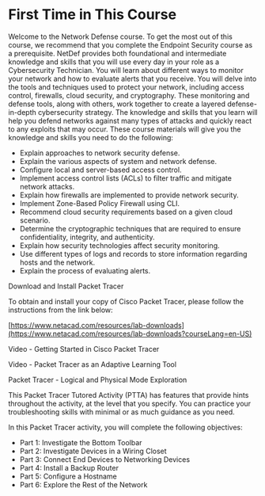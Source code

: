 # First Time in This Course

Welcome to the Network Defense course. To get the most out of this course, we recommend that you complete the Endpoint Security course as a prerequisite. NetDef provides both foundational and intermediate knowledge and skills that you will use every day in your role as a Cybersecurity Technician. You will learn about different ways to monitor your network and how to evaluate alerts that you receive. You will delve into the tools and techniques used to protect your network, including access control, firewalls, cloud security, and cryptography. These monitoring and defense tools, along with others, work together to create a layered defense-in-depth cybersecurity strategy. The knowledge and skills that you learn will help you defend networks against many types of attacks and quickly react to any exploits that may occur. These course materials will give you the knowledge and skills you need to do the following:

- Explain approaches to network security defense.
- Explain the various aspects of system and network defense.
- Configure local and server-based access control.
- Implement access control lists (ACLs) to filter traffic and mitigate network attacks.
- Explain how firewalls are implemented to provide network security.
- Implement Zone-Based Policy Firewall using CLI.
- Recommend cloud security requirements based on a given cloud scenario.
- Determine the cryptographic techniques that are required to ensure confidentiality, integrity, and authenticity.
- Explain how security technologies affect security monitoring.
- Use different types of logs and records to store information regarding hosts and the network.
- Explain the process of evaluating alerts.

Download and Install Packet Tracer

To obtain and install your copy of Cisco Packet Tracer, please follow the instructions from the link below:

[https://www.netacad.com/resources/lab-downloads](https://www.netacad.com/resources/lab-downloads?courseLang=en-US)

Video - Getting Started in Cisco Packet Tracer

Video - Packet Tracer as an Adaptive Learning Tool

Packet Tracer - Logical and Physical Mode Exploration

This Packet Tracer Tutored Activity (PTTA) has features that provide hints throughout the activity, at the level that you specify. You can practice your troubleshooting skills with minimal or as much guidance as you need.

In this Packet Tracer activity, you will complete the following objectives:
- Part 1: Investigate the Bottom Toolbar
- Part 2: Investigate Devices in a Wiring Closet
- Part 3: Connect End Devices to Networking Devices
- Part 4: Install a Backup Router
- Part 5: Configure a Hostname
- Part 6: Explore the Rest of the Network